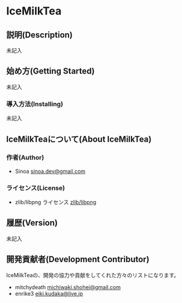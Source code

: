 # IceMilkTea

## 説明(Description)

未記入

## 始め方(Getting Started)

未記入

### 導入方法(Installing)

未記入

## IceMilkTeaについて(About IceMilkTea)

### 作者(Author)

* Sinoa <sinoa.dev@gmail.com>

### ライセンス(License)

* zlib/libpng ライセンス
[zlib/libpng](https://opensource.org/licenses/Zlib)

## 履歴(Version)

未記入

## 開発貢献者(Development Contributor)

IceMilkTeaの、開発の協力や貢献をしてくれた方々のリストになります。

* mitchydeath <michiwaki.shohei@gmail.com>
* enrike3 <eiki.kudaka@live.jp>
